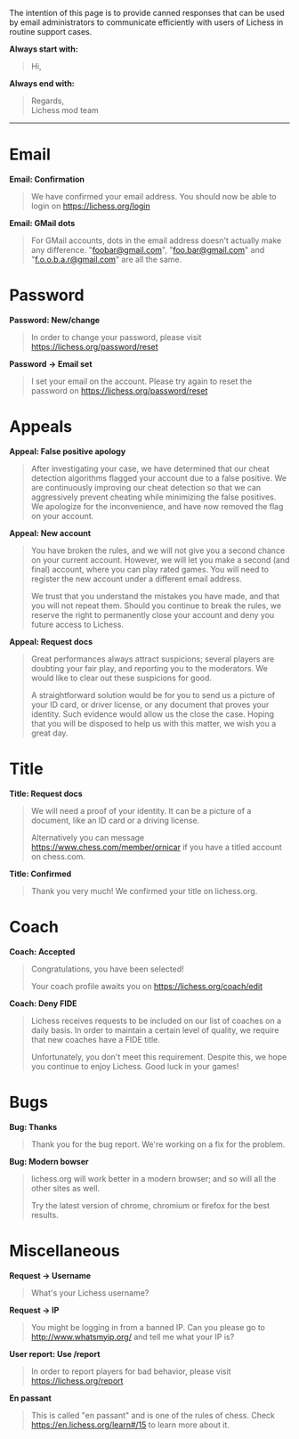 The intention of this page is to provide canned responses that can be used by email administrators to communicate efficiently with users of Lichess in routine support cases.

**Always start with:**
>Hi,
>

**Always end with:**
>
>
> Regards,     
> Lichess mod team


***


# Email

**Email: Confirmation**
>We have confirmed your email address. You should now be able to login on https://lichess.org/login

**Email: GMail dots**
>For GMail accounts, dots in the email address doesn't actually make any difference. "foobar@gmail.com", "foo.bar@gmail.com" and "f.o.o.b.a.r@gmail.com" are all the same.


# Password

**Password: New/change**
>In order to change your password, please visit https://lichess.org/password/reset

**Password -> Email set**
>I set your email on the account. Please try again to reset the password on https://lichess.org/password/reset


# Appeals

**Appeal: False positive apology**
>After investigating your case, we have determined that our cheat detection algorithms flagged your account due to a false positive. We are continuously improving our cheat detection so that we can aggressively prevent cheating while minimizing the false positives. We apologize for the inconvenience, and have now removed the flag on your account.

**Appeal: New account**
>You have broken the rules, and we will not give you a second chance on your current account. However, we will let you make a second (and final) account, where you can play rated games. You will need to register the new account under a different email address.
>
>We trust that you understand the mistakes you have made, and that you will not repeat them. Should you continue to break the rules, we reserve the right to permanently close your account and deny you future access to Lichess.

**Appeal: Request docs**
>Great performances always attract suspicions; several players are doubting your fair play, and reporting you to the moderators. We would like to clear out these suspicions for good.
>
>A straightforward solution would be for you to send us a picture of your ID card, or driver license, or any document that proves your identity. Such evidence would allow us the close the case. Hoping that you will be disposed to help us with this matter, we wish you a great day.


# Title

**Title: Request docs**
>We will need a proof of your identity. It can be a picture of a document, like an ID card or a driving license.
>
>Alternatively you can message https://www.chess.com/member/ornicar if you have a titled account on chess.com.

**Title: Confirmed**
>Thank you very much! We confirmed your title on lichess.org.


# Coach

**Coach: Accepted**
>Congratulations, you have been selected!
>
>Your coach profile awaits you on https://lichess.org/coach/edit

**Coach: Deny FIDE**
>Lichess receives requests to be included on our list of coaches on a daily basis. In order to maintain a certain level of quality, we require that new coaches have a FIDE title.
>
>Unfortunately, you don't meet this requirement. Despite this, we hope you continue to enjoy Lichess. Good luck in your games!

# Bugs

**Bug: Thanks**
>Thank you for the bug report. We're working on a fix for the problem.

**Bug: Modern bowser**
>lichess.org will work better in a modern browser; and so will all the other sites as well.
>
>Try the latest version of chrome, chromium or firefox for the best results.


# Miscellaneous

**Request -> Username**
>What's your Lichess username?

**Request -> IP**
>You might be logging in from a banned IP. Can you please go to http://www.whatsmyip.org/ and tell me what your IP is?

**User report: Use /report**
>In order to report players for bad behavior, please visit https://lichess.org/report

**En passant**
>This is called "en passant" and is one of the rules of chess. Check https://en.lichess.org/learn#/15 to learn more about it.